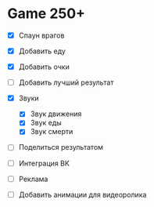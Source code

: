 # Game 250+

* [x] Спаун врагов
* [x] Добавить еду
* [x] Добавить очки
* [ ] Добавить лучший результат
* [x] Звуки
  * [x] Звук движения
  * [x] Звук еды
  * [x] Звук смерти
* [ ] Поделиться результатом
* [ ] Интеграция ВК
* [ ] Реклама

* [ ] Добавить анимации для видеоролика